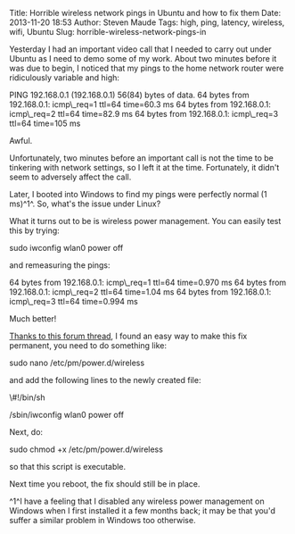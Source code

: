 Title: Horrible wireless network pings in Ubuntu and how to fix them
Date: 2013-11-20 18:53
Author: Steven Maude
Tags: high, ping, latency, wireless, wifi, Ubuntu
Slug: horrible-wireless-network-pings-in

Yesterday I had an important video call that I needed to carry out under
Ubuntu as I need to demo some of my work. About two minutes before it
was due to begin, I noticed that my pings to the home network router
were ridiculously variable and high:  
  

<div class="bgcode">
PING 192.168.0.1 (192.168.0.1) 56(84) bytes of data.  
64 bytes from 192.168.0.1: icmp\_req=1 ttl=64 time=60.3 ms  
64 bytes from 192.168.0.1: icmp\_req=2 ttl=64 time=82.9 ms  
64 bytes from 192.168.0.1: icmp\_req=3 ttl=64 time=105 ms

</div>
  
Awful.  
  
Unfortunately, two minutes before an important call is not the time to
be tinkering with network settings, so I left it at the time.
Fortunately, it didn't seem to adversely affect the call.  
  
Later, I booted into Windows to find my pings were perfectly normal (1
ms)^1^. So, what's the issue under Linux?  
  
What it turns out to be is wireless power management. You can easily
test this by trying:  
  

<div class="bgcode">
sudo iwconfig wlan0 power off

</div>
  
and remeasuring the pings:  
  

<div class="bgcode">
64 bytes from 192.168.0.1: icmp\_req=1 ttl=64 time=0.970 ms  
64 bytes from 192.168.0.1: icmp\_req=2 ttl=64 time=1.04 ms  
64 bytes from 192.168.0.1: icmp\_req=3 ttl=64 time=0.994 ms

</div>
  
Much better!  
  
[Thanks to this forum
thread](http://ubuntuforums.org/showthread.php?t=1686641), I found an
easy way to make this fix permanent, you need to do something like:  
  

<div class="bgcode">
sudo nano /etc/pm/power.d/wireless

</div>
  
and add the following lines to the newly created file:  
  

<div class="bgcode">
\#!/bin/sh  
  
/sbin/iwconfig wlan0 power off

</div>
  
Next, do:  
  

<div class="bgcode">
sudo chmod +x /etc/pm/power.d/wireless

</div>
  
so that this script is executable.  
  
Next time you reboot, the fix should still be in place.  
  
^1^I have a feeling that I disabled any wireless power management on
Windows when I first installed it a few months back; it may be that
you'd suffer a similar problem in Windows too otherwise.

</p>

